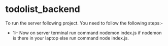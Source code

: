 # todolist_backend
To run the server following project. You need to follow the following steps:-<br>
<ul><li>1:- Now on server terminal run command nodemon index.js if nodemon is there in your laptop else run command node index.js.</li></ul>



